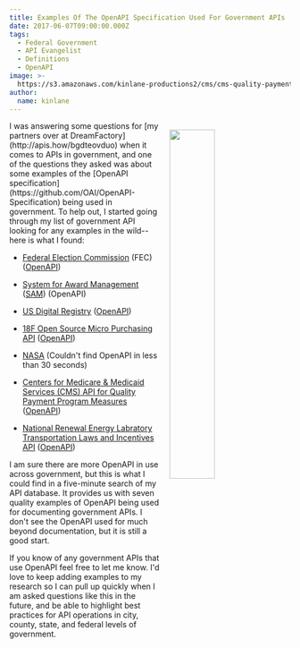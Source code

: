 ```yaml
---
title: Examples Of The OpenAPI Specification Used For Government APIs
date: 2017-06-07T09:00:00.000Z
tags:
  - Federal Government
  - API Evangelist
  - Definitions
  - OpenAPI
image: >-
  https://s3.amazonaws.com/kinlane-productions2/cms/cms-quality-payment-program.png
author:
  name: kinlane
---
```

<p><a href="https://qpp.cms.gov/api/"><img src="https://s3.amazonaws.com/kinlane-productions2/cms/cms-quality-payment-program.png" align="right" width="40%" style="padding: 15px;" /></a></p>I was answering some questions for [my partners over at DreamFactory](http://apis.how/bgdteovduo) when it comes to APIs in government, and one of the questions they asked was about some examples of the [OpenAPI specification](https://github.com/OAI/OpenAPI-Specification) being used in government. To help out, I started going through  my list of government API looking for any examples in the wild--here is what I found:

* [Federal Election Commission](https://api.open.fec.gov/developers/) (FEC) ([OpenAPI](https://api.open.fec.gov/swagger/))

* [System for Award Management](http://gsa.github.io/sam_api/sam/console/) ([SAM](http://gsa.github.io/sam_api/static/api_docs/api_docs.json)) (OpenAPI)

* [US Digital Registry](https://usdigitalregistry.digitalgov.gov/) ([OpenAPI](https://api.gsa.gov/systems/digital-registry/v1/swagger_docs/api-docs.json))

* [18F Open Source Micro Purchasing API](https://micropurchase.18f.gov/api) ([OpenAPI](https://micropurchase.18f.gov/api/v0/swagger.json))

* [NASA](https://api.nasa.gov/api.html#NeoWS) (Couldn't find OpenAPI in less than 30 seconds)

* [Centers for Medicare & Medicaid Services (CMS) API for Quality Payment Program Measures](https://qpp.cms.gov/api/) ([OpenAPI](https://qpp.cms.gov/api/api-docs.json))

* [National Renewal Energy Labratory Transportation Laws and Incentives API](https://developer.nrel.gov/docs/transportation/transportation-incentives-laws-v1/) ([OpenAPI](https://developer.nrel.gov/docs/transportation/transportation-incentives-laws-v1/api-docs.json))

I am sure there are more OpenAPI in use across government, but this is what I could find in a five-minute search of my API database. It provides us with seven quality examples of OpenAPI being used for documenting government APIs. I don't see the OpenAPI used for much beyond documentation, but it is still a good start.

If you know of any government APIs that use OpenAPI feel free to let me know. I'd love to keep adding examples to my research so I can pull up quickly when I am asked questions like this in the future, and be able to highlight best practices for API operations in city, county, state, and federal levels of government.